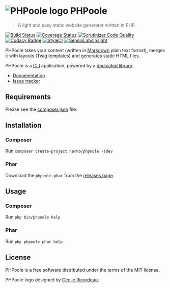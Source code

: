 # ![PHPoole logo](https://avatars2.githubusercontent.com/u/5618939?s=50 "Logo created by Cécile Ricordeau") PHPoole

> A light and easy static website generator written in PHP.

[![Build Status](https://travis-ci.org/Narno/PHPoole.svg)](https://travis-ci.org/Narno/PHPoole)
[![Coverage Status](https://coveralls.io/repos/github/Narno/PHPoole/badge.svg)](https://coveralls.io/github/Narno/PHPoole)
[![Scrutinizer Code Quality](https://scrutinizer-ci.com/g/Narno/PHPoole/badges/quality-score.png)](https://scrutinizer-ci.com/g/Narno/PHPoole/)
[![Codacy Badge](https://api.codacy.com/project/badge/Grade/85aa408ef2e94925831b1f7dd4c98219)](https://www.codacy.com/app/Narno/PHPoole?utm_source=github.com&amp;utm_medium=referral&amp;utm_content=Narno/PHPoole&amp;utm_campaign=Badge_Grade)
[![StyleCI](https://styleci.io/repos/12738012/shield)](https://styleci.io/repos/12738012)
[![SensioLabsInsight](https://insight.sensiolabs.com/projects/2a9ae313-1dce-405c-9632-0727ecdac269/mini.png)](https://insight.sensiolabs.com/projects/2a9ae313-1dce-405c-9632-0727ecdac269)

PHPoole takes your content (written in [Markdown](http://daringfireball.net/projects/markdown/) plain text format), merges it with layouts ([Twig](http://twig.sensiolabs.org/) templates) and generates static HTML files.

PHPoole is a [CLI](https://en.wikipedia.org/wiki/Command-line_interface) application, powered by a [dedicated library](https://github.com/Narno/PHPoole-library).

* [Documentation](https://github.com/Narno/PHPoole-library/tree/master/docs)
* [Issue tracker](https://github.com/Narno/PHPoole/issues)

## Requirements

Please see the [composer.json](composer.json) file.

## Installation

### Composer

Run ```composer create-project narno/phpoole -sdev```

### Phar

Download the ```phpoole.phar``` from the [releases page](https://github.com/Narno/PHPoole/releases).

## Usage

### Composer

Run ```php bin/phpoole help```

### Phar

Run ```php phpoole.phar help```

## License

PHPoole is a free software distributed under the terms of the MIT license.

PHPoole logo designed by [Cécile Ricordeau](http://www.cecillie.fr).
